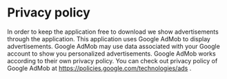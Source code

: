 # Privacy policy

In order to keep the application free to download we show advertisements through the application.
This application uses Google AdMob to display advertisements.
Google AdMob may use data associated with your Google account to show you personalized advertisements.
Google AdMob works according to their own privacy policy. You can check out privacy policy of Google AdMob at <a href="https://policies.google.com/technologies/ads">https://policies.google.com/technologies/ads</a> .
